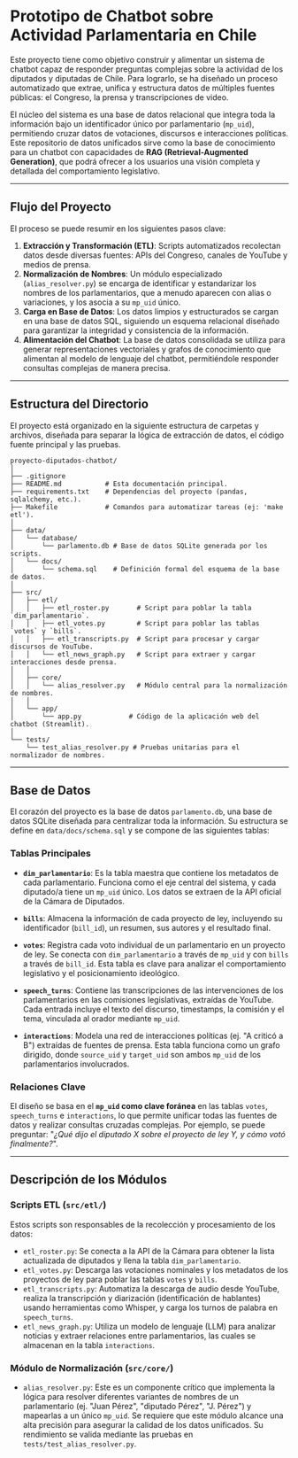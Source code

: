 
# Prototipo de Chatbot sobre Actividad Parlamentaria en Chile

Este proyecto tiene como objetivo construir y alimentar un sistema de chatbot capaz de responder preguntas complejas sobre la actividad de los diputados y diputadas de Chile. Para lograrlo, se ha diseñado un proceso automatizado que extrae, unifica y estructura datos de múltiples fuentes públicas: el Congreso, la prensa y transcripciones de video.

El núcleo del sistema es una base de datos relacional que integra toda la información bajo un identificador único por parlamentario (`mp_uid`), permitiendo cruzar datos de votaciones, discursos e interacciones políticas. Este repositorio de datos unificados sirve como la base de conocimiento para un chatbot con capacidades de **RAG (Retrieval-Augmented Generation)**, que podrá ofrecer a los usuarios una visión completa y detallada del comportamiento legislativo.

-----

## Flujo del Proyecto

El proceso se puede resumir en los siguientes pasos clave:

1.  **Extracción y Transformación (ETL)**: Scripts automatizados recolectan datos desde diversas fuentes: APIs del Congreso, canales de YouTube y medios de prensa.
2.  **Normalización de Nombres**: Un módulo especializado (`alias_resolver.py`) se encarga de identificar y estandarizar los nombres de los parlamentarios, que a menudo aparecen con alias o variaciones, y los asocia a su `mp_uid` único.
3.  **Carga en Base de Datos**: Los datos limpios y estructurados se cargan en una base de datos SQL, siguiendo un esquema relacional diseñado para garantizar la integridad y consistencia de la información.
4.  **Alimentación del Chatbot**: La base de datos consolidada se utiliza para generar representaciones vectoriales y grafos de conocimiento que alimentan al modelo de lenguaje del chatbot, permitiéndole responder consultas complejas de manera precisa.

-----

## Estructura del Directorio

El proyecto está organizado en la siguiente estructura de carpetas y archivos, diseñada para separar la lógica de extracción de datos, el código fuente principal y las pruebas.

```
proyecto-diputados-chatbot/
│
├── .gitignore
├── README.md           # Esta documentación principal.
├── requirements.txt    # Dependencias del proyecto (pandas, sqlalchemy, etc.).
├── Makefile            # Comandos para automatizar tareas (ej: 'make etl').
│
├── data/
│   └── database/
│       └── parlamento.db # Base de datos SQLite generada por los scripts.
│   └── docs/
│       └── schema.sql    # Definición formal del esquema de la base de datos.
│
├── src/
│   ├── etl/
│   │   ├── etl_roster.py       # Script para poblar la tabla `dim_parlamentario`.
│   │   ├── etl_votes.py        # Script para poblar las tablas `votes` y `bills`.
│   │   ├── etl_transcripts.py  # Script para procesar y cargar discursos de YouTube.
│   │   └── etl_news_graph.py   # Script para extraer y cargar interacciones desde prensa.
│   │
│   ├── core/
│   │   └── alias_resolver.py   # Módulo central para la normalización de nombres.
│   │
│   └── app/
│       └── app.py            # Código de la aplicación web del chatbot (Streamlit).
│
└── tests/
    └── test_alias_resolver.py # Pruebas unitarias para el normalizador de nombres.
```

-----

## Base de Datos

El corazón del proyecto es la base de datos `parlamento.db`, una base de datos SQLite diseñada para centralizar toda la información. Su estructura se define en `data/docs/schema.sql` y se compone de las siguientes tablas:

### Tablas Principales

  * **`dim_parlamentario`**: Es la tabla maestra que contiene los metadatos de cada parlamentario. Funciona como el eje central del sistema, y cada diputado/a tiene un `mp_uid` único. Los datos se extraen de la API oficial de la Cámara de Diputados.

  * **`bills`**: Almacena la información de cada proyecto de ley, incluyendo su identificador (`bill_id`), un resumen, sus autores y el resultado final.

  * **`votes`**: Registra cada voto individual de un parlamentario en un proyecto de ley. Se conecta con `dim_parlamentario` a través de `mp_uid` y con `bills` a través de `bill_id`. Esta tabla es clave para analizar el comportamiento legislativo y el posicionamiento ideológico.

  * **`speech_turns`**: Contiene las transcripciones de las intervenciones de los parlamentarios en las comisiones legislativas, extraídas de YouTube. Cada entrada incluye el texto del discurso, timestamps, la comisión y el tema, vinculada al orador mediante `mp_uid`.

  * **`interactions`**: Modela una red de interacciones políticas (ej. "A criticó a B") extraídas de fuentes de prensa. Esta tabla funciona como un grafo dirigido, donde `source_uid` y `target_uid` son ambos `mp_uid` de los parlamentarios involucrados.

### Relaciones Clave

El diseño se basa en el **`mp_uid` como clave foránea** en las tablas `votes`, `speech_turns` e `interactions`, lo que permite unificar todas las fuentes de datos y realizar consultas cruzadas complejas. Por ejemplo, se puede preguntar: "*¿Qué dijo el diputado X sobre el proyecto de ley Y, y cómo votó finalmente?*".

-----

## Descripción de los Módulos

### Scripts ETL (`src/etl/`)

Estos scripts son responsables de la recolección y procesamiento de los datos:

  * `etl_roster.py`: Se conecta a la API de la Cámara para obtener la lista actualizada de diputados y llena la tabla `dim_parlamentario`.
  * `etl_votes.py`: Descarga las votaciones nominales y los metadatos de los proyectos de ley para poblar las tablas `votes` y `bills`.
  * `etl_transcripts.py`: Automatiza la descarga de audio desde YouTube, realiza la transcripción y diarización (identificación de hablantes) usando herramientas como Whisper, y carga los turnos de palabra en `speech_turns`.
  * `etl_news_graph.py`: Utiliza un modelo de lenguaje (LLM) para analizar noticias y extraer relaciones entre parlamentarios, las cuales se almacenan en la tabla `interactions`.

### Módulo de Normalización (`src/core/`)

  * `alias_resolver.py`: Este es un componente crítico que implementa la lógica para resolver diferentes variantes de nombres de un parlamentario (ej. "Juan Pérez", "diputado Pérez", "J. Pérez") y mapearlas a un único `mp_uid`. Se requiere que este módulo alcance una alta precisión para asegurar la calidad de los datos unificados. Su rendimiento se valida mediante las pruebas en `tests/test_alias_resolver.py`.
